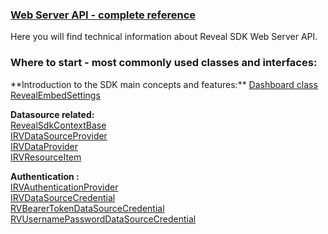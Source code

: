 <h3> <a href="http://rvsdk-docs-dev.infragistics.local:8081/api/web-server/Reveal.Sdk.html" target="_blank" rel="noopener\">Web Server API - complete reference</a></h3>
Here you will find technical information about Reveal SDK Web Server API.

<h3>Where to start - most commonly used classes and interfaces:</h3>
**Introduction to the SDK main concepts and features:**  
<a href="http://rvsdk-docs-dev.infragistics.local:8081/api/web-server/Reveal.Sdk.Dashboard.html" target="_blank" rel="noopener\">Dashboard class</a>  
<a href="http://rvsdk-docs-dev.infragistics.local:8081/api/web-server/Reveal.Sdk.RevealEmbedSettings.html" target="_blank" rel="noopener\">RevealEmbedSettings</a>

**Datasource related:**  
<a href="http://rvsdk-docs-dev.infragistics.local:8081/api/web-server/Reveal.Sdk.RevealSdkContextBase.html" target="_blank" rel="noopener\">RevealSdkContextBase</a>  
<a href="http://rvsdk-docs-dev.infragistics.local:8081/api/web-server/Reveal.Sdk.IRVDataSourceProvider.html" target="_blank" rel="noopener\">IRVDataSourceProvider</a>  
<a href="http://rvsdk-docs-dev.infragistics.local:8081/api/web-server/Reveal.Sdk.IRVDataProvider.html" target="_blank" rel="noopener\">IRVDataProvider</a>  
<a href="http://rvsdk-docs-dev.infragistics.local:8081/api/web-server/Reveal.Sdk.IRVResourceItem.html" target="_blank" rel="noopener\">IRVResourceItem</a>


**Authentication :**  
<a href="http://rvsdk-docs-dev.infragistics.local:8081/api/web-server/Reveal.Sdk.IRVAuthenticationProvider.html" target="_blank" rel="noopener\">IRVAuthenticationProvider</a>  
<a href="http://rvsdk-docs-dev.infragistics.local:8081/api/web-server/Reveal.Sdk.IRVDataSourceCredential.html" target="_blank" rel="noopener\">IRVDataSourceCredential</a>  
<a href="http://rvsdk-docs-dev.infragistics.local:8081/api/web-server/Reveal.Sdk.RVBearerTokenDataSourceCredential.html" target="_blank" rel="noopener\">RVBearerTokenDataSourceCredential</a>  
<a href="http://rvsdk-docs-dev.infragistics.local:8081/api/web-server/Reveal.Sdk.RVUsernamePasswordDataSourceCredential.html" target="_blank" rel="noopener\">RVUsernamePasswordDataSourceCredential</a>